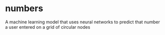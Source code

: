 # numbers
A machine learning model that uses neural networks to predict that number a user entered on a grid of circular nodes
